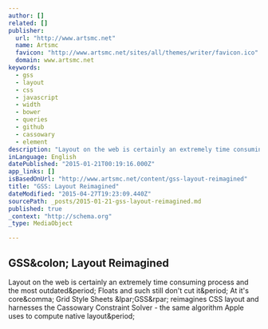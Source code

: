 ```yaml
---
author: []
related: []
publisher:
  url: "http://www.artsmc.net"
  name: Artsmc
  favicon: "http://www.artsmc.net/sites/all/themes/writer/favicon.ico"
  domain: www.artsmc.net
keywords:
  - gss
  - layout
  - css
  - javascript
  - width
  - bower
  - queries
  - github
  - cassowary
  - element
description: "Layout on the web is certainly an extremely time consuming process and the most outdated. Floats and such still don't cut it. At it's core, Grid Style Sheets (GSS) reimagines CSS layout and harnesses the Cassowary Constraint Solver - the same algorithm Apple uses to compute native layout."
inLanguage: English
datePublished: "2015-01-21T00:19:16.000Z"
app_links: []
isBasedOnUrl: "http://www.artsmc.net/content/gss-layout-reimagined"
title: "GSS: Layout Reimagined"
dateModified: "2015-04-27T19:23:09.440Z"
sourcePath: _posts/2015-01-21-gss-layout-reimagined.md
published: true
_context: "http://schema.org"
_type: MediaObject

---
```

<article style=""><h1>GSS&amp;colon; Layout Reimagined</h1><p>Layout on the web is certainly an extremely time consuming process and the most outdated&amp;period; Floats and such still don't cut it&amp;period; At it's core&amp;comma; Grid Style Sheets &amp;lpar;GSS&amp;rpar; reimagines CSS layout and harnesses the Cassowary Constraint Solver - the same algorithm Apple uses to compute native layout&amp;period;</p></article>
